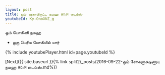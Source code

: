 ```yaml
---
layout: post
title: ஓம் ஷகாபிருட்ட நமஹ ௧௦௮ டைம்ஸ்
youtubeId: Ky-OnoXNZ_g
---
```

 
 
 ஓம் யோகினி நமஹ  
 
 -  ஒரு பெரிய யோகியில் யார் 
 
  
 
  
 
 
 
 
 
 


{% include youtubePlayer.html id=page.youtubeId %}
 
[Next]({{ site.baseurl }}{% link  split2/_posts/2016-09-22-ஓம் சோகனாக்ஷணாய நமஹ ௧௦௮ டைம்ஸ்.md%})
 

